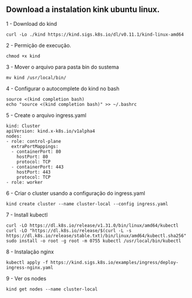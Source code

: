 ## Download a instalation kink ubuntu linux.

1 - Download do kind
```
curl -Lo ./kind https://kind.sigs.k8s.io/dl/v0.11.1/kind-linux-amd64
```

2 - Permição de execução.
```
chmod +x kind
```

3 - Mover o arquivo para pasta bin do sustema
```
mv kind /usr/local/bin/
```

4 - Configurar o autocomplete do kind no bash 
```
source <(kind completion bash)
echo "source <(kind completion bash)" >> ~/.bashrc
```

5 - Create o arquivo ingress.yaml
```
kind: Cluster
apiVersion: kind.x-k8s.io/v1alpha4
nodes:
- role: control-plane
  extraPortMappings:
  - containerPort: 80
    hostPort: 80
    protocol: TCP
  - containerPort: 443
    hostPort: 443
    protocol: TCP
- role: worker
```

6 - Criar o cluster usando a configuração do ingress.yaml
```
kind create cluster --name cluster-local --config ingress.yaml
```

7 - Install kubectl
```
curl -LO https://dl.k8s.io/release/v1.31.0/bin/linux/amd64/kubectl
curl -LO "https://dl.k8s.io/release/$(curl -L -s https://dl.k8s.io/release/stable.txt)/bin/linux/amd64/kubectl.sha256"
sudo install -o root -g root -m 0755 kubectl /usr/local/bin/kubectl
```

8 - Instalação nginx
```
kubectl apply -f https://kind.sigs.k8s.io/examples/ingress/deploy-ingress-nginx.yaml
```

9 - Ver os nodes
```
kind get nodes --name cluster-local
```
